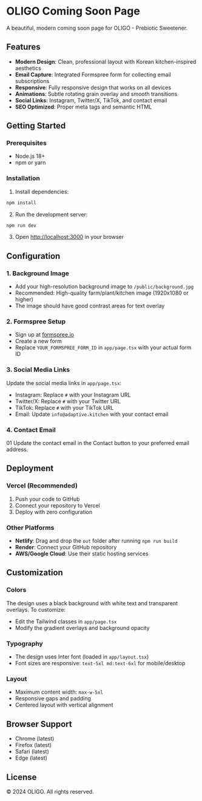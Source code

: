 # OLIGO Coming Soon Page

A beautiful, modern coming soon page for OLIGO - Prebiotic Sweetener.

## Features

- **Modern Design**: Clean, professional layout with Korean kitchen-inspired aesthetics
- **Email Capture**: Integrated Formspree form for collecting email subscriptions
- **Responsive**: Fully responsive design that works on all devices
- **Animations**: Subtle rotating grain overlay and smooth transitions
- **Social Links**: Instagram, Twitter/X, TikTok, and contact email
- **SEO Optimized**: Proper meta tags and semantic HTML

## Getting Started

### Prerequisites

- Node.js 18+ 
- npm or yarn

### Installation

1. Install dependencies:
```bash
npm install
```

2. Run the development server:
```bash
npm run dev
```

3. Open [http://localhost:3000](http://localhost:3000) in your browser

## Configuration

### 1. Background Image
- Add your high-resolution background image to `/public/background.jpg`
- Recommended: High-quality farm/plant/kitchen image (1920x1080 or higher)
- The image should have good contrast areas for text overlay

### 2. Formspree Setup
- Sign up at [formspree.io](https://formspree.io)
- Create a new form
- Replace `YOUR_FORMSPREE_FORM_ID` in `app/page.tsx` with your actual form ID

### 3. Social Media Links
Update the social media links in `app/page.tsx`:
- Instagram: Replace `#` with your Instagram URL
- Twitter/X: Replace `#` with your Twitter URL  
- TikTok: Replace `#` with your TikTok URL
- Email: Update `info@adaptive.kitchen` with your contact email

### 4. Contact Email
01
Update the contact email in the Contact button to your preferred email address.

## Deployment

### Vercel (Recommended)
1. Push your code to GitHub
2. Connect your repository to Vercel
3. Deploy with zero configuration

### Other Platforms
- **Netlify**: Drag and drop the `out` folder after running `npm run build`
- **Render**: Connect your GitHub repository
- **AWS/Google Cloud**: Use their static hosting services

## Customization

### Colors
The design uses a black background with white text and transparent overlays. To customize:
- Edit the Tailwind classes in `app/page.tsx`
- Modify the gradient overlays and background opacity

### Typography
- The design uses Inter font (loaded in `app/layout.tsx`)
- Font sizes are responsive: `text-5xl md:text-6xl` for mobile/desktop

### Layout
- Maximum content width: `max-w-5xl`
- Responsive gaps and padding
- Centered layout with vertical alignment

## Browser Support

- Chrome (latest)
- Firefox (latest)  
- Safari (latest)
- Edge (latest)

## License

© 2024 OLIGO. All rights reserved.

